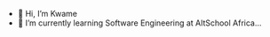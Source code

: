 - 👋 Hi, I’m Kwame
- 🌱 I’m currently learning Software Engineering at AltSchool Africa...
  
<!---
Yankah369/Yankah369 is a ✨ special ✨ repository because its `README.md` (this file) appears on your GitHub profile.
You can click the Preview link to take a look at your changes.
--->
